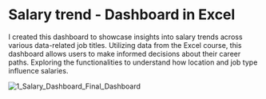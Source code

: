 
# Salary trend - Dashboard in Excel


I created this dashboard to showcase insights into salary trends across various data-related job titles. Utilizing data from the Excel course, this dashboard allows users to make informed decisions about their career paths. Exploring the functionalities to understand how location and job type influence salaries.   

![1_Salary_Dashboard_Final_Dashboard](https://github.com/user-attachments/assets/f9384d31-dd12-4d96-a719-0e445804ad2b)   
